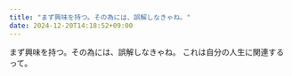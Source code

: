 ```yaml
---
title: "まず興味を持つ。その為には、誤解しなきゃね。"
date: 2024-12-20T14:18:52+09:00
---
```

まず興味を持つ。その為には、誤解しなきゃね。
これは自分の人生に関連するって。

